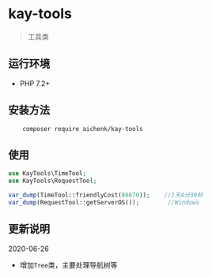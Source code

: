 # kay-tools
> 工具类

## 运行环境
- PHP 7.2+

## 安装方法
        composer require aichenk/kay-tools
        
## 使用
```php
use KayTools\TimeTool;
use KayTools\RequestTool;

var_dump(TimeTool::friendlyCost(86670));    //1天4分30秒
var_dump(RequestTool::getServerOS());        //Windows
```

## 更新说明

2020-06-26
- 增加`Tree`类，主要处理导航树等
